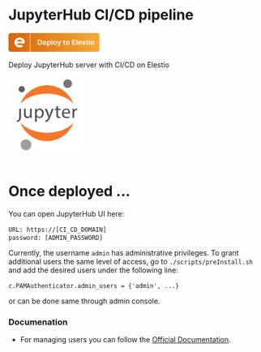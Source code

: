# JupyterHub CI/CD pipeline

<a href="https://dash.elest.io/deploy?source=cicd&social=dockerCompose&url=https://github.com/elestio-examples/jupyterhub"><img src="deploy-on-elestio.png" alt="Deploy on Elest.io" width="180px" /></a>

Deploy JupyterHub server with CI/CD on Elestio

<img src="jupyterhub.png" style='width: 30%;'/>
<br/>
<br/>

# Once deployed ...

You can open JupyterHub UI here:

    URL: https://[CI_CD_DOMAIN]
    password: [ADMIN_PASSWORD]

Currently, the username `admin` has administrative privileges. To grant additional users the same level of access, go to `./scripts/preInstall.sh` and add the desired users under the following line:

    c.PAMAuthenticator.admin_users = {'admin', ...}

or can be done same through admin console.

### Documenation

- For managing users you can follow the [Official Documentation](https://jupyterhub.readthedocs.io/en/stable/tutorial/getting-started/authenticators-users-basics.html).